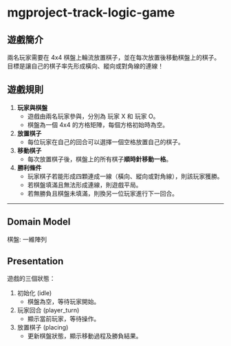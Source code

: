 # mgproject-track-logic-game

## 遊戲簡介
兩名玩家需要在 4x4 棋盤上輪流放置棋子，並在每次放置後移動棋盤上的棋子。目標是讓自己的棋子率先形成橫向、縱向或對角線的連線！

## 遊戲規則
1. **玩家與棋盤**
   - 遊戲由兩名玩家參與，分別為 玩家 X 和 玩家 O。
   - 棋盤為一個 4x4 的方格矩陣，每個方格初始時為空。
2. **放置棋子**
   - 每位玩家在自己的回合可以選擇一個空格放置自己的棋子。
3. **移動棋子**
   - 每次放置棋子後，棋盤上的所有棋子**順時針移動一格**。
4. **勝利條件**
   - 玩家棋子若能形成四顆連成一線（橫向、縱向或對角線），則該玩家獲勝。
   - 若棋盤填滿且無法形成連線，則遊戲平局。
   - 若無勝負且棋盤未填滿，則換另一位玩家進行下一回合。

---

## Domain Model

棋盤: 一維陣列





## Presentation

遊戲的三個狀態：

1. 初始化 (idle)
   - 棋盤為空，等待玩家開始。
2. 玩家回合 (player_turn)
   - 顯示當前玩家，等待操作。
3. 放置棋子 (placing)
   - 更新棋盤狀態，顯示移動過程及勝負結果。
 
